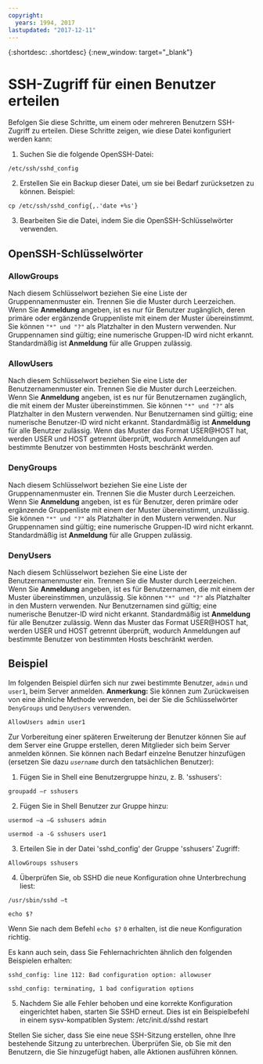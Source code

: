 ```yaml
---
copyright:
  years: 1994, 2017
lastupdated: "2017-12-11"
---
```


{:shortdesc: .shortdesc}
{:new_window: target="_blank"}

# SSH-Zugriff für einen Benutzer erteilen 

Befolgen Sie diese Schritte, um einem oder mehreren Benutzern SSH-Zugriff zu erteilen. Diese Schritte zeigen, wie diese Datei konfiguriert werden kann:

1. Suchen Sie die folgende OpenSSH-Datei:
```
/etc/ssh/sshd_config
```
  
2. Erstellen Sie ein Backup dieser Datei, um sie bei Bedarf zurücksetzen zu können. Beispiel:
```
cp /etc/ssh/sshd_config{,.'date +%s'}
```
  
3. Bearbeiten Sie die Datei, indem Sie die OpenSSH-Schlüsselwörter verwenden.


## OpenSSH-Schlüsselwörter

### AllowGroups 

Nach diesem Schlüsselwort beziehen Sie eine Liste der Gruppennamenmuster ein. Trennen Sie die Muster durch Leerzeichen. Wenn Sie **Anmeldung** angeben, ist es nur für Benutzer zugänglich, deren primäre oder ergänzende Gruppenliste mit einem der Muster übereinstimmt. Sie können `"*" und "?"` als Platzhalter in den Mustern verwenden. Nur Gruppennamen sind gültig; eine numerische Gruppen-ID wird nicht erkannt. Standardmäßig ist **Anmeldung** für alle Gruppen zulässig.

### AllowUsers 

Nach diesem Schlüsselwort beziehen Sie eine Liste der Benutzernamenmuster ein. Trennen Sie die Muster durch Leerzeichen. Wenn Sie **Anmeldung** angeben, ist es nur für Benutzernamen zugänglich, die mit einem der Muster übereinstimmen. Sie können `"*" und "?"` als Platzhalter in den Mustern verwenden. Nur Benutzernamen sind gültig; eine numerische Benutzer-ID wird nicht erkannt. Standardmäßig ist **Anmeldung** für alle Benutzer zulässig. Wenn das Muster das Format USER@HOST hat, werden USER und HOST getrennt überprüft, wodurch Anmeldungen auf bestimmte Benutzer von bestimmten Hosts beschränkt werden.

### DenyGroups 

Nach diesem Schlüsselwort beziehen Sie eine Liste der Gruppennamenmuster ein. Trennen Sie die Muster durch Leerzeichen. Wenn Sie **Anmeldung** angeben, ist es für Benutzer, deren primäre oder ergänzende Gruppenliste mit einem der Muster übereinstimmt, unzulässig. Sie können `"*" und "?"` als Platzhalter in den Mustern verwenden. Nur Gruppennamen sind gültig; eine numerische Gruppen-ID wird nicht erkannt. Standardmäßig ist **Anmeldung** für alle Gruppen zulässig.

### DenyUsers 

Nach diesem Schlüsselwort beziehen Sie eine Liste der Benutzernamenmuster ein. Trennen Sie die Muster durch Leerzeichen. Wenn Sie **Anmeldung** angeben, ist es für Benutzernamen, die mit einem der Muster übereinstimmen, unzulässig. Sie können `"*" und "?"` als Platzhalter in den Mustern verwenden. Nur Benutzernamen sind gültig; eine numerische Benutzer-ID wird nicht erkannt. Standardmäßig ist **Anmeldung** für alle Benutzer zulässig. Wenn das Muster das Format USER@HOST hat, werden USER und HOST getrennt überprüft, wodurch Anmeldungen auf bestimmte Benutzer von bestimmten Hosts beschränkt werden.

## Beispiel

Im folgenden Beispiel dürfen sich nur zwei bestimmte Benutzer, `admin` und `user1`, beim Server anmelden.
**Anmerkung:** Sie können zum Zurückweisen von eine ähnliche Methode verwenden, bei der Sie die Schlüsselwörter `DenyGroups` und `DenyUsers` verwenden.
```
AllowUsers admin user1
```

Zur Vorbereitung einer späteren Erweiterung der Benutzer können Sie auf dem Server eine Gruppe erstellen, deren Mitglieder sich beim Server anmelden können. Sie können nach Bedarf einzelne Benutzer hinzufügen (ersetzen Sie dazu *`username`* durch den tatsächlichen Benutzer):

1. Fügen Sie in Shell eine Benutzergruppe hinzu, z. B. 'sshusers':
```
groupadd –r sshusers
```

2. Fügen Sie in Shell Benutzer zur Gruppe hinzu:
```
usermod –a –G sshusers admin
```
```
usermod -a -G sshusers user1
```

3. Erteilen Sie in der Datei 'sshd_config' der Gruppe 'sshusers' Zugriff:
```
AllowGroups sshusers
```

4. Überprüfen Sie, ob SSHD die neue Konfiguration ohne Unterbrechung liest:
```
/usr/sbin/sshd –t
```

```
echo $?
```

  Wenn Sie nach dem Befehl `echo $?` `0` erhalten, ist die neue Konfiguration richtig.

  Es kann auch sein, dass Sie Fehlernachrichten ähnlich den folgenden Beispielen erhalten:
```
sshd_config: line 112: Bad configuration option: allowuser
```

```
sshd_config: terminating, 1 bad configuration options
```

5. Nachdem Sie alle Fehler behoben und eine korrekte Konfiguration eingerichtet haben, starten Sie SSHD erneut. Dies ist ein Beispielbefehl in einem sysv-kompatiblen System:
  /etc/init.d/sshd restart

Stellen Sie sicher, dass Sie eine neue SSH-Sitzung erstellen, ohne Ihre bestehende Sitzung zu unterbrechen. Überprüfen Sie, ob Sie mit den Benutzern, die Sie hinzugefügt haben, alle Aktionen ausführen können.
